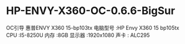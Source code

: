 # HP-ENVY-X360-OC-0.6.6-BigSur
OC引导 惠普ENVY X360 15-bp103tx
   电脑型号    :HP Envy X360 15 bp105tx
   CPU        :I5-8250U
   内存        :8GB
   显示器      :1920x1080
   声卡        : ALC295

